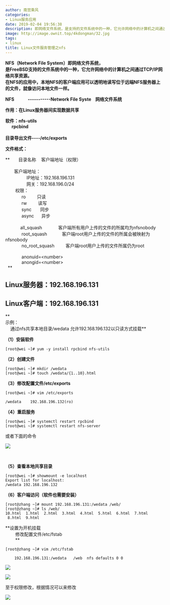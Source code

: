 ```yaml
---
author: 南宫乘风
categories:
- Linux服务应用
date: 2019-02-04 19:56:38
description: 即网络文件系统，是支持的文件系统中的一种，它允许网络中的计算机之间通过网络共享资源。在的应用中，本地的客户端应用可以透明地读写位于远端服务器上的文件，就像访问本地文件一样。网络文件系统作用：在服务器间。。。。。。。
image: http://image.ownit.top/4kdongman/32.jpg
tags:
- linux
title: Linux文件服务管理之nfs
---
```


<!--more-->

**NFS（Network File System）即网络文件系统，  
是FreeBSD支持的文件系统中的一种，它允许网络中的计算机之间通过TCP/IP网络共享资源。  
在NFS的应用中，本地NFS的客户端应用可以透明地读写位于远端NFS服务器上的文件，就像访问本地文件一样。**

**NFS              \-----------Network File Syste    网络文件系统**

  
**作用：在Linux服务器间实现数据共享**

**软件：nfs-utils  
      rpcbind  
       
目录导出文件----/etc/exports**

**文件格式：**

  
**       目录名称    客户端地址（权限）  
         
       客户端地址：  
                 IP地址：192.168.196.131  
                 网关：192.168.196.0/24  
        权限：  
             ro         只读  
             rw         读写  
             sync       同步  
             async      异步  
               
            all\_squash             客户端所有用户上传的文件的所属均为nfsnobody  
             root\_squash            客户端root用户上传的文件的所属会被映射为nfsnobody  
             no\_root\_squash         客户端root用户上传的文件所属仍为root  
               
             anonuid=\<number>  
             anongid=\<number>  
  **

## **Linux服务器：192.168.196.131**

## **Linux客户端：192.168.196.131**

**            
示例：  
    通过nfs共享本地目录/wedata 允许192.168.196.132以只读方式挂载**

  
**（1）安装软件**

```
[root@wei ~]# yum -y install rpcbind nfs-utils
```

**（2）创建文件**

```
[root@wei ~]# mkdir /wedata
[root@wei ~]# touch /wedata/{1..10}.html
```

**（3）修改配置文件/etc/exports**

```
[root@wei ~]# vim /etc/exports
```

```
/wedata    192.168.196.132(ro)

```

  
**（4）重启服务**

```
[root@wei ~]# systemctl restart rpcbind
[root@wei ~]# systemctl restart nfs-server
```

或者下面的命令

![](http://image.ownit.top/csdn/20190204195131540.png)

 

**（5）查看本地共享目录**

```
[root@wei ~]# showmount -e localhost
Export list for localhost:
/wedata 192.168.196.132
```

**（6）客户端访问（软件也需要安装）**

```
[root@zhang ~]# mount 192.168.196.131:/wedata /web/
[root@zhang ~]# ls /web/
10.html  1.html  2.html  3.html  4.html  5.html  6.html  7.html  8.html  9.html
```

  
**设置为开机挂载    
        修改配置文件/etc/fstab   
        **

```
[root@zhang ~]# vim /etc/fstab 
```

```
    192.168.196.131:/wedata   /web  nfs defaults 0 0
```

![](http://image.ownit.top/csdn/20190204195305806.png)

![](http://image.ownit.top/csdn/20190204195424733.png)

至于权限修改，根据情况可以来修改

![](http://image.ownit.top/csdn/20190204195620309.png)